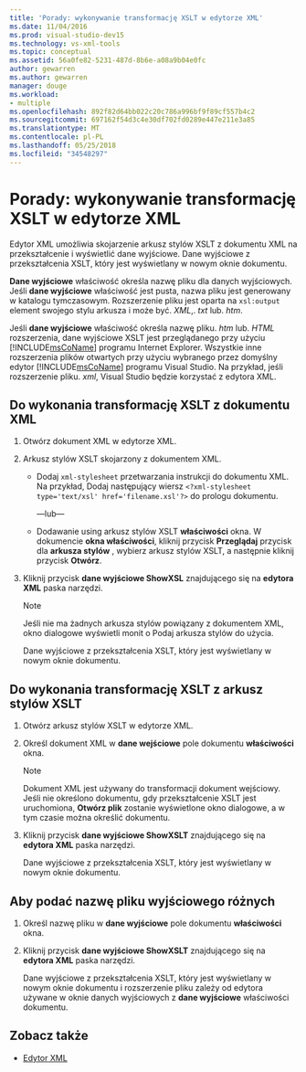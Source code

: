 ```yaml
---
title: 'Porady: wykonywanie transformację XSLT w edytorze XML'
ms.date: 11/04/2016
ms.prod: visual-studio-dev15
ms.technology: vs-xml-tools
ms.topic: conceptual
ms.assetid: 56a0fe82-5231-487d-8b6e-a08a9b04e0fc
author: gewarren
ms.author: gewarren
manager: douge
ms.workload:
- multiple
ms.openlocfilehash: 892f82d64bb022c20c786a996bf9f89cf557b4c2
ms.sourcegitcommit: 697162f54d3c4e30df702fd0289e447e211e3a85
ms.translationtype: MT
ms.contentlocale: pl-PL
ms.lasthandoff: 05/25/2018
ms.locfileid: "34548297"
---
```

# <a name="how-to-execute-an-xslt-transformation-from-the-xml-editor"></a>Porady: wykonywanie transformację XSLT w edytorze XML

Edytor XML umożliwia skojarzenie arkusz stylów XSLT z dokumentu XML na przekształcenie i wyświetlić dane wyjściowe. Dane wyjściowe z przekształcenia XSLT, który jest wyświetlany w nowym oknie dokumentu.

**Dane wyjściowe** właściwość określa nazwę pliku dla danych wyjściowych. Jeśli **dane wyjściowe** właściwość jest pusta, nazwa pliku jest generowany w katalogu tymczasowym. Rozszerzenie pliku jest oparta na `xsl:output` element swojego stylu arkusza i może być. *XML*,. *txt* lub. *htm*.

Jeśli **dane wyjściowe** właściwość określa nazwę pliku. *htm* lub. *HTML* rozszerzenia, dane wyjściowe XSLT jest przeglądanego przy użyciu [!INCLUDE[msCoName](../xml-tools/includes/msconame_md.md)] programu Internet Explorer. Wszystkie inne rozszerzenia plików otwartych przy użyciu wybranego przez domyślny edytor [!INCLUDE[msCoName](../xml-tools/includes/msconame_md.md)] programu Visual Studio. Na przykład, jeśli rozszerzenie pliku. *xml*, Visual Studio będzie korzystać z edytora XML.

## <a name="to-execute-an-xslt-transformation-from-an-xml-document"></a>Do wykonania transformację XSLT z dokumentu XML

1.  Otwórz dokument XML w edytorze XML.

2.  Arkusz stylów XSLT skojarzony z dokumentem XML.

    -   Dodaj `xml-stylesheet` przetwarzania instrukcji do dokumentu XML. Na przykład, Dodaj następujący wiersz `<?xml-stylesheet type='text/xsl' href='filename.xsl'?>` do prologu dokumentu.

         —lub—

    -   Dodawanie using arkusz stylów XSLT **właściwości** okna. W dokumencie **okna właściwości**, kliknij przycisk **Przeglądaj** przycisk dla **arkusza stylów** , wybierz arkusz stylów XSLT, a następnie kliknij przycisk **Otwórz**.

3.  Kliknij przycisk **dane wyjściowe ShowXSL** znajdującego się na **edytora XML** paska narzędzi.

    > [!NOTE]
    > Jeśli nie ma żadnych arkusza stylów powiązany z dokumentem XML, okno dialogowe wyświetli monit o Podaj arkusza stylów do użycia.
    >
    >  Dane wyjściowe z przekształcenia XSLT, który jest wyświetlany w nowym oknie dokumentu.

## <a name="to-execute-an-xslt-transformation-from-an-xslt-style-sheet"></a>Do wykonania transformację XSLT z arkusz stylów XSLT

1.  Otwórz arkusz stylów XSLT w edytorze XML.

2.  Określ dokument XML w **dane wejściowe** pole dokumentu **właściwości** okna.

    > [!NOTE]
    > Dokument XML jest używany do transformacji dokument wejściowy. Jeśli nie określono dokumentu, gdy przekształcenie XSLT jest uruchomiona, **Otwórz plik** zostanie wyświetlone okno dialogowe, a w tym czasie można określić dokumentu.

3.  Kliknij przycisk **dane wyjściowe ShowXSLT** znajdującego się na **edytora XML** paska narzędzi.

     Dane wyjściowe z przekształcenia XSLT, który jest wyświetlany w nowym oknie dokumentu.

## <a name="to-provide-a-different-output-file-name"></a>Aby podać nazwę pliku wyjściowego różnych

1.  Określ nazwę pliku w **dane wyjściowe** pole dokumentu **właściwości** okna.

2.  Kliknij przycisk **dane wyjściowe ShowXSLT** znajdującego się na **edytora XML** paska narzędzi.

     Dane wyjściowe z przekształcenia XSLT, który jest wyświetlany w nowym oknie dokumentu i rozszerzenie pliku zależy od edytora używane w oknie danych wyjściowych z **dane wyjściowe** właściwości dokumentu.

## <a name="see-also"></a>Zobacz także

- [Edytor XML](../xml-tools/xml-editor.md)